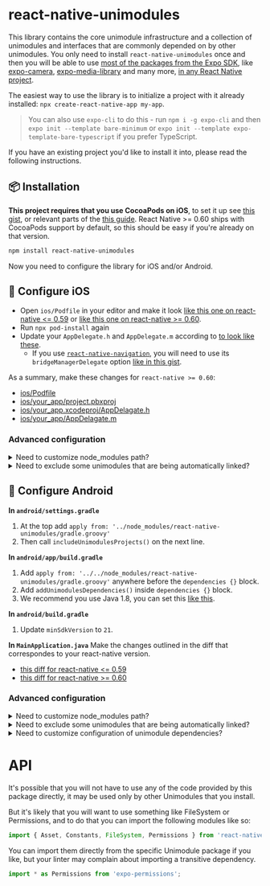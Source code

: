 # react-native-unimodules

This library contains the core unimodule infrastructure and a collection of unimodules and interfaces that are commonly depended on by other unimodules. You only need to install `react-native-unimodules` once and then you will be able to use [most of the packages from the Expo SDK](https://docs.expo.io/versions/latest/bare/unimodules-full-list/), like [expo-camera](https://docs.expo.io/versions/latest/sdk/camera/), [expo-media-library](https://docs.expo.io/versions/latest/sdk/media-library/) and many more, [in any React Native project](https://blog.expo.io/you-can-now-use-expo-apis-in-any-react-native-app-7c3a93041331).

The easiest way to use the library is to initialize a project with it already installed: `npx create-react-native-app my-app`.

> You can also use `expo-cli` to do this - run `npm i -g expo-cli` and then `expo init --template bare-minimum` or `expo init --template expo-template-bare-typescript` if you prefer TypeScript.

If you have an existing project you'd like to install it into, please read the following instructions.

## 📦 Installation

**This project requires that you use CocoaPods on iOS**, to set it up see [this gist](https://gist.github.com/brentvatne/b0ea11a36dc423e441b7d36e36eb5a26), or relevant parts of the [this guide](https://facebook.github.io/react-native/docs/integration-with-existing-apps#3-install-cocoapods). React Native >= 0.60 ships with CocoaPods support by default, so this should be easy if you're already on that version.

```bash
npm install react-native-unimodules
```

Now you need to configure the library for iOS and/or Android.

## 🍎 Configure iOS

- Open `ios/Podfile` in your editor and make it look [like this one on react-native <= 0.59](https://gist.github.com/sjchmiela/6c079f2173938a9a61a7c6f053c45000) or [like this one on react-native >= 0.60](https://gist.github.com/brentvatne/d093e440698404803bd9c29d962949b0/revisions#diff-4a25b996826623c4a3a4910f47f10c30).
- Run `npx pod-install` again
- Update your `AppDelegate.h` and `AppDelegate.m` according to [to look like these](https://gist.github.com/brentvatne/1ece8c32a3c5c9d0ac3a470460c65603).
  - If you use [`react-native-navigation`](https://github.com/wix/react-native-navigation), you will need to use its `bridgeManagerDelegate` option [like in this gist](https://gist.github.com/brentvatne/67909ec442121de22c9b81c629a99aa6).
  
As a summary, make these changes for `react-native >= 0.60`: 
- [ios/Podfile](https://github.com/SConaway/rnfb-test/compare/dd299e6ff3346abccc1dbe0b4047af30f61f62a0..master#diff-2505890afb91c875be64ad195a1502a6)
- [ios/your_app/project.pbxproj](https://github.com/SConaway/rnfb-test/compare/dd299e6ff3346abccc1dbe0b4047af30f61f62a0..master#diff-f7820ffe40fb07eaddd12e69f9212e89)
- [ios/your_app.xcodeproj/AppDelagate.h](https://github.com/SConaway/rnfb-test/compare/dd299e6ff3346abccc1dbe0b4047af30f61f62a0..master#diff-045646bca2dd6295525261813d6cfe67)
- [ios/your_app/AppDelagate.m](https://github.com/SConaway/rnfb-test/compare/dd299e6ff3346abccc1dbe0b4047af30f61f62a0..master#diff-422a322849f4612fbe55f5b8b2a0d0d7)

### Advanced configuration

<details><summary>Need to customize node_modules path?</summary>
<p>

If you need to customize the path to node_modules, for example because you are using yarn workspaces, then you can pass in a param for this: `use_unimodules!(modules_paths: ['./path/to/node_modules'])`

</p>
</details>

<details><summary>Need to exclude some unimodules that are being automatically linked?</summary> 
<p>

If you need to exclude some of the unimodules that you are not using but they got installed by your other dependencies (like `expo`), then you can pass in `exclude` param for this. For example, if you want to exclude `expo-face-detector`, you may want to use this: `use_unimodules!(exclude: ['expo-face-detector'])`

</p>
</details>

## 🤖 Configure Android

**In `android/settings.gradle`**

1. At the top add `apply from: '../node_modules/react-native-unimodules/gradle.groovy'`
1. Then call `includeUnimodulesProjects()` on the next line.

**In `android/app/build.gradle`**

1. Add `apply from: '../../node_modules/react-native-unimodules/gradle.groovy'` anywhere before the `dependencies {}` block.
1. Add `addUnimodulesDependencies()` inside `dependencies {}` block.
1. We recommend you use Java 1.8, you can set this [like this](https://github.com/expo/expo/commit/e175f870418fc69e8c129168118264439d73d7cc).

**In `android/build.gradle`**

1. Update `minSdkVersion` to `21`.

**In `MainApplication.java`**
Make the changes outlined in the diff that correspondes to your react-native version.

- [this diff for react-native <= 0.59](https://gist.github.com/mczernek/0670ec16ca6071796853a66d589b49a5/revisions#diff-a2e7ff8a82f1c4be06f8b8163f2afefa)
- [this diff for react-native >= 0.60](https://gist.github.com/mczernek/9de9e184abc430e9e3508d26738c8a14/revisions#diff-a2e7ff8a82f1c4be06f8b8163f2afefa)

### Advanced configuration

<details><summary>Need to customize node_modules path?</summary>
<p>

If you need to customize the path to node_modules, for example because you are using yarn workspaces, then you can pass in a param `modulesPaths` for both of these functions: `includeUnimodulesProjects([modulesPaths: ['./path/to/node_modules']])`, `addUnimodulesDependencies([modulesPaths: ['./path/to/node_modules']])`

</p>
</details>

<details><summary>Need to exclude some unimodules that are being automatically linked?</summary>
<p>

If you need to exclude some of the unimodules that you are not using but they got installed by your other dependencies (like `expo`), then you can pass in `exclude` param for this. For example, if you want to exclude `expo-face-detector`, you may want to use this: `addUnimodulesDependencies([exclude: ['expo-face-detector']])`

</p>
</details>

<details><summary>Need to customize configuration of unimodule dependencies?</summary>
<p>

You can also customize the configuration of the unimodules dependencies (the default is `implementation`, if you're using Gradle older than 3.0, you will need to set `configuration: "compile"` in `addUnimodulesDependencies`, like: `addUnimodulesDependencies([configuration: "compile"])`)

</p>
</details>

# API

It's possible that you will not have to use any of the code provided by this package directly, it may be used only by other Unimodules that you install.

But it's likely that you will want to use something like FileSystem or Permissions, and to do that you can import the following modules like so:

```js
import { Asset, Constants, FileSystem, Permissions } from 'react-native-unimodules';
```

You can import them directly from the specific Unimodule package if you like, but your linter may complain about importing a transitive dependency.

```js
import * as Permissions from 'expo-permissions';
```

